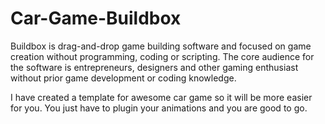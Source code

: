 # Car-Game-Buildbox

Buildbox is drag-and-drop game building software and focused on game creation without programming, coding or scripting. The core audience for the software is entrepreneurs, designers and other gaming enthusiast without prior game development or coding knowledge. 

I have created a template for awesome car game so it will be more easier for you. You just have to plugin your animations and you are good to go.
